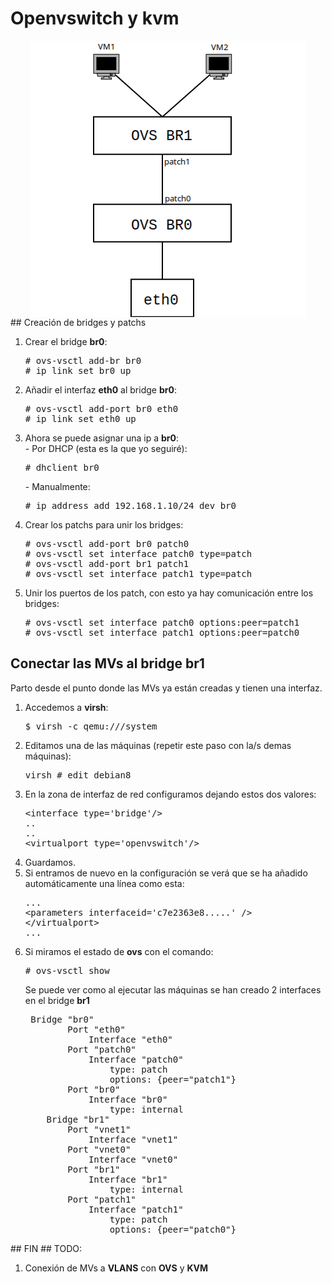 # Openvswitch y kvm
<div align="center">
<img align=center src=images/diagrama1.png border=0>
</div>
## Creación de bridges y patchs
<ol>
<li>Crear el bridge <b>br0</b>:</li>

<pre>
# ovs-vsctl add-br br0
# ip link set br0 up
</pre>
<li>Añadir el interfaz <b>eth0</b> al bridge <b>br0</b>:
<pre>
# ovs-vsctl add-port br0 eth0
# ip link set eth0 up
</pre>
<li>Ahora se puede asignar una ip a <b>br0</b>:</li>
- Por DHCP (esta es la que yo seguiré):
<pre>
# dhclient br0
</pre>
- Manualmente:
<pre>
# ip address add 192.168.1.10/24 dev br0
</pre>
<li>Crear los patchs para unir los bridges:</li>
<pre>
# ovs-vsctl add-port br0 patch0
# ovs-vsctl set interface patch0 type=patch
# ovs-vsctl add-port br1 patch1
# ovs-vsctl set interface patch1 type=patch
</pre>
<li>Unir los puertos de los patch, con esto ya hay comunicación entre los bridges:</li>
<pre>
# ovs-vsctl set interface patch0 options:peer=patch1 
# ovs-vsctl set interface patch1 options:peer=patch0 
</pre>
</ol>

## Conectar las MVs al bridge br1
Parto desde el punto donde las MVs ya están creadas y tienen una interfaz.
<ol>
<li>Accedemos a <b>virsh</b>:
<pre>
$ virsh -c qemu:///system
</pre>
</li>
<li>Editamos una de las máquinas (repetir este paso con la/s demas máquinas):
<pre>
virsh # edit debian8
</pre>
</li>
<li>En la zona de interfaz de red configuramos dejando estos dos valores:
<pre>
&ltinterface type='bridge'/&gt
..
..
&ltvirtualport type='openvswitch'/&gt
</pre>
</li>
<li>Guardamos.</li>
<li>Si entramos de nuevo en la configuración se verá que se ha añadido automáticamente una línea como esta:
<pre>
...
&ltparameters interfaceid='c7e2363e8.....' /&gt
&lt/virtualport&gt
...
</pre>
</li>
<li>Si miramos el estado de <b>ovs</b> con el comando:
<pre>
# ovs-vsctl show
</pre>
Se puede ver como al ejecutar las máquinas se han creado 2 interfaces en el bridge <b>br1</b>
<pre>
 Bridge "br0"
        Port "eth0"
            Interface "eth0"
        Port "patch0"
            Interface "patch0"
                type: patch
                options: {peer="patch1"}
        Port "br0"
            Interface "br0"
                type: internal
    Bridge "br1"
        Port "vnet1"
            Interface "vnet1"
        Port "vnet0"
            Interface "vnet0"
        Port "br1"
            Interface "br1"
                type: internal
        Port "patch1"
            Interface "patch1"
                type: patch
                options: {peer="patch0"}
</pre>
</li>
</ol>
## FIN
## TODO:
<ol>
<li>Conexión de MVs a <b>VLANS</b> con <b>OVS</b> y <b>KVM</b></li>
</ol>
